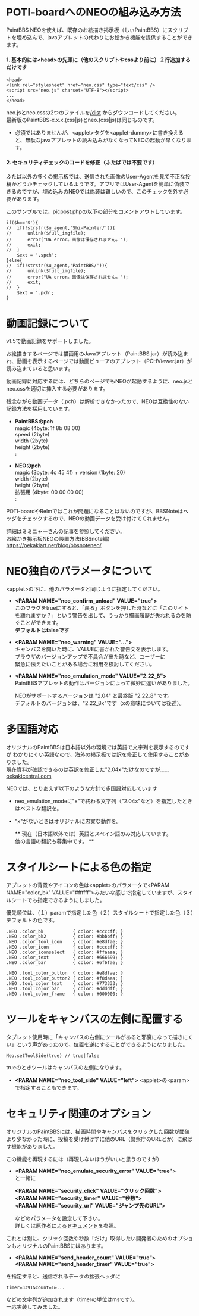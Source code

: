 # POTI-boardへのNEOの組み込み方法

PaintBBS NEOを使えば、既存のお絵描き掲示板（しぃPaintBBS）にスクリプトを埋め込んで、javaアプレットの代わりにお絵かき機能を提供することができます。


#### 1. 基本的には&lt;head>の先頭に（他のスクリプトやcssより前に）２行追加するだけです

    <head>
    <link rel="stylesheet" href="neo.css" type="text/css" />
    <script src="neo.js" charset="UTF-8"></script>
    ...
    </head>

neo.jsとneo.cssの2つのファイルを[/dist](https://github.com/funige/neo/tree/master/neo/dist) からダウンロードしてください。  
最新版のPaintBBS-x.x.x.(css|js)とneo.(css|js)は同じものです。

* 必須ではありませんが、&lt;applet>タグを&lt;applet-dummy>に書き換えると、無駄なjavaアプレットの読み込みがなくなってNEOの起動が早くなります。

#### 2. セキュリティチェックのコードを修正（ふたばでは不要です）
ふたば以外の多くの掲示板では、送信された画像のUser-Agentを見て不正な投稿かどうかチェックしているようです。アプリではUser-Agentを簡単に偽装できるのですが、埋め込みのNEOでは偽装は難しいので、このチェックを外す必要があります。

このサンプルでは、picpost.phpの以下の部分をコメントアウトしています。

    if($h=='S'){
    //  if(!strstr($u_agent,'Shi-Painter/')){
    //      unlink($full_imgfile);
    //      error("UA error。画像は保存されません。");
    //      exit;
    //  }
        $ext = '.spch';
    }else{
    //  if(!strstr($u_agent,'PaintBBS/')){
    //      unlink($full_imgfile);
    //      error("UA error。画像は保存されません。");
    //      exit;
    //  }
        $ext = '.pch';
    }

# 動画記録について

v1.5で動画記録をサポートしました。

お絵描きするページでは描画用のJavaアプレット（PaintBBS.jar）が読み込まれ、動画を表示するページでは動画ビューアのアプレット（PCHViewer.jar）が読み込まていると思います。

動画記録に対応するには、どちらのページでもNEOが起動するように、neo.jsとneo.cssを適切に挿入する必要があります。

残念ながら動画データ（.pch）は解析できなかったので、NEOは互換性のない記録方法を採用しています。

* **PaintBBSのpch**  
magic (4byte: 1f 8b 08 00)  
speed (2byte)  
width (2byte)  
height (2byte)  
:  

* **NEOのpch**  
magic (3byte: 4c 45 4f) + version (1byte: 20)  
width (2byte)  
height (2byte)  
拡張用 (4byte: 00 00 00 00)  
:  

POTI-boardやRelmではこれが問題になることはないのですが、BBSNoteはヘッダをチェックするので、NEOの動画データを受け付けてくれません。

詳細はミミニャーさんの記事を参照してください。  
お絵かき掲示板NEOの設置方法(BBSnote編)
https://oekakiart.net/blog/bbsnoteneo/

# NEO独自のパラメータについて

  &lt;applet>の下に、他のパラメータと同じように指定してください。

- __&lt;PARAM NAME="neo_confirm_unload" VALUE="true">__  
  このフラグをtrueにすると、「戻る」ボタンを押した時などに「このサイトを離れますか？」という警告を出して、うっかり描画履歴が失われるのを防ぐことができます。  
  **デフォルトはfalseです**

- __&lt;PARAM NAME="neo_warning" VALUE="...">__  
  キャンバスを開いた時に、VALUEに書かれた警告文を表示します。  
  ブラウザのバージョンアップで不具合が出た時など、ユーザーに  
  緊急に伝えたいことがある場合に利用を検討してください。

- __&lt;PARAM NAME="neo_emulation_mode" VALUE="2.22_8">__  
  PaintBBSアプレットの動作はバージョンによって微妙に違いがありました。  

  NEOがサポートするバージョンは "2.04" と最終版 "2.22_8" です。  
  デフォルトのバージョンは、"2.22_8x"です（xの意味については後述）。

# 多国語対応
  オリジナルのPaintBBSは日本語以外の環境では英語で文字列を表示するのですが
  わかりにくい英語なので、海外の掲示板では訳を修正して使用することがありました。  
  現在資料が確認できるのは英訳を修正した"2.04x"だけなのですが……  
  [oekakicentral.com](http://www.oekakicentral.com/tutorials/paintbbs.html)    

  NEOでは、とりあえず以下のような方針で多国語対応しています
- neo_emulation_modeに"x"で終わる文字列（"2.04x"など）を指定したときはベストな翻訳を。
- "x"がないときはオリジナルに忠実な動作を。

  ** 現在（日本語以外では）英語とスペイン語のみ対応しています。  
  他の言語の翻訳も募集中です。 **

# スタイルシートによる色の指定

  アプレットの背景やアイコンの色は&lt;applet>のパラメータで&lt;PARAM NAME="color_bk" VALUE="#ffffff">みたいな感じで指定していますが、スタイルシートでも指定できるようにしました。


  優先順位は、（１）paramで指定した色（２）スタイルシートで指定した色（３）デフォルトの色です。

    .NEO .color_bk           { color: #ccccff; }
    .NEO .color_bk2          { color: #bbbbff; }
    .NEO .color_tool_icon    { color: #e8dfae; }
    .NEO .color_icon         { color: #ccccff; }
    .NEO .color_iconselect   { color: #ffaaaa; }
    .NEO .color_text         { color: #666699; }
    .NEO .color_bar          { color: #6f6fae; }

    .NEO .tool_color_button  { color: #e8dfae; }
    .NEO .tool_color_button2 { color: #f8daaa; }
    .NEO .tool_color_text    { color: #773333; }
    .NEO .tool_color_bar     { color: #ddddff; }
    .NEO .tool_color_frame   { color: #000000; }

# ツールをキャンバスの左側に配置する

  タブレット使用時に「キャンバスの右側にツールがあると邪魔になって描きにくい」という声があったので、位置を逆にすることができるようになりました。  

    Neo.setToolSide(true) // true|false  
    
  trueのときツールはキャンバスの左側になります。
  
- __&lt;PARAM NAME="neo_tool_side" VALUE="left">__ 
  &lt;applet>の&lt;param>で指定することもできます。

# セキュリティ関連のオプション

  オリジナルのPaintBBSには、描画時間やキャンバスをクリックした回数が閾値より少なかった時に、投稿を受け付けずに他のURL（警察庁のURLとか）に飛ばす機能がありました。

  この機能を再現するには（再現しないほうがいいと思うのですが）

- __&lt;PARAM NAME="neo_emulate_security_error" VALUE="true">__  
  と一緒に

  __&lt;PARAM NAME="security_click" VALUE="クリック回数">__  
  __&lt;PARAM NAME="security_timer" VALUE="秒数">__  
  __&lt;PARAM NAME="security_url" VALUE="ジャンプ先のURL">__  

  などのパラメータを設定して下さい。  
  詳しくは[原作者によるドキュメント](https://hp.vector.co.jp/authors/VA016309/paintbbs/document/Readme_Shichan.html)を参照。

これとは別に、クリック回数や秒数「だけ」取得したい開発者のためのオプションもオリジナルのPaintBBSにはあります。

- __&lt;PARAM NAME="send_header_count" VALUE="true">__  
  __&lt;PARAM NAME="send_header_timer" VALUE="true">__  

を指定すると、送信されるデータの拡張ヘッダに

    timer=3391&count=1&...

などの文字列が追加されます（timerの単位はmsです）。  
一応実装してみました。




